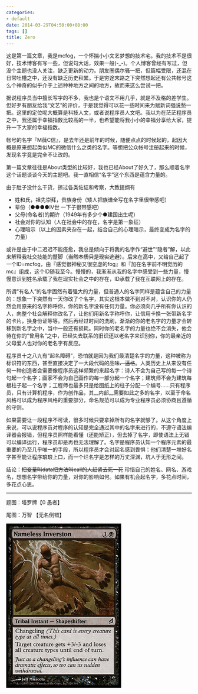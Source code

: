 ```yaml
---
categories:
- default
date: 2014-03-29T04:50:00+08:00
tags: []
title: Zero
---
```


这是第一篇文章，我是mcfog，一个怀揣小小文艺梦想的技术宅。我的技术不是很好，技术博客有写一些，但说句大话，效果一般(-_-)。个人博客曾经有写过，但没个主题也没人关注，缺乏更新的动力。朋友圈偶尔骚一把，但篇幅受限，还混在日常吐槽之中，还没有缺乏历史积累。于是穷途末路之下突然想起还有公共帐号这么个神奇的似乎介于上述种种地方之间的地方，故而来这么尝试一把。

据说程序员当中擅长写字的不多，我也是个语文不用几乎，就是不及格的差学生。但好歹有朋友给我“文艺”的评价，于是我觉得可以花一些时间来为赋新词强说愁一把。这里的定位呢大概算是科技人文，或者说程序员人文吧。我以为在茫茫程序员之中，我还属于幸福指数比较高的一半，也希望能将我小小的幸福分享给大家，提升一下大家的幸福指数。

帐号的名字『M薇C信』，是去年还是前年的时候，随便点点的时候起的，起因大概是原来想起类似MC的微信什么之类的名字。等想把公众帐号注册起来的时候，发现名字竟是完全不让改的。

第一篇文章往往是About类型的比较好，我也已经About了好久了，那么顺着名字这个话题谈谈今天的主题吧。我一直相信“名字”这个东西是蕴含力量的。

由于肚子没什么干货，掠过各类佐证和考察，大致提纲有

+ 姓和氏，祖先崇拜，贵族身份（矮人把族谱全写在名字里很带感吧）
+ 辈份（●●●●IV世 一下子很带感吧）
+ 父母(命名者)的期许（1949年有多少个●建国出生呢）
+ 社会对你的认知（人在社会中的存在，名字是第一象征）
+ 心理暗示（以上的因素夹杂在一起，结合自己的心理暗示，最终变成为名字的力量）

或许是由于中二迟迟不能痊愈，我总是倾向于将我的名字作“避世”“隐者”解，以此来解释我社交技能的蹩脚（<del>当然本质只是现实逃避</del>）。后来在高中，又给自己起了一个ID=mcfog，由『感觉很神秘又很空虚的fog』和『加在名字前不明觉历的mc』组成，这个ID随我至今。慢慢的，我渐渐从我的名字中感受到一些力量，慢慢意识到姓名承载了我在现实社会之中的存在，ID承载了我在互联网上的存在。

所谓“有名人”的名字固然有着强大的力量，但普通人的名字同样是蕴含自己的力量的：想象一下突然有一天你改了个名字，其实这根本做不到对不对，认识你的人仍然会用原来的名字称呼你，你的新名字没有任何力量。你必须向几乎所有你认识的人，向整个社会解释你改名了，让他们用新名字称呼你，让信用卡换一张带新名字的卡片，换身份证等等。然后再经过时间的洗刷，渐渐的你的老名字的力量才会转移到新名字之中，当中一般还有损耗。同时你的老名字的力量也绝不会消失，他会待在你的“曾用名”之中，已经失去联系的旧识还以老名字来识别你，你的最亲近的父母爱人也对你的老名字有反应。

程序员十之八九有“起名障碍”，恐怕就是因为我们最清楚名字的力量，这种被称为标识符的东西，甚至直接决定了一大段代码的品味<del>、逼格</del>。人类历史上从来没有任何一种创造者会需要像程序员这样频繁的来起名字：诗人不会为自己写的每一个诗句起一个名字；画家不会为自己画作的每一部分起一个名字；建筑师不会为建筑每根柱子起一个名字；工程师也最多只是给图纸上的柱子分配一个编号……只有程序员，只有计算机程序，作为创作品，其__内部__需要如此之多的名字，以至于命名风格可以成为程序风格的重要部分，命名规范可以成为专业程序员必须协商且遵循的守则。

如果需要让一段程序不可读，很多时候只要拿掉所有的名字就够了。从这个角度上来说，可以说程序员对程序的认知是完全通过其中的名字来进行的，不遵守语法编译器会报错，但程序员照样能看懂（还能矫正），但去掉了名字，即使语法上无错可以编译运行，程序员却是再也无法理解了。名字是程序员认知一个程序元素的最重要的乃至几乎唯一的手段，所以程序员才会对起名感到畏惧：他们清楚一堆好名字甚至能让程序琅琅上口，而一个烂名字是怎样的万丈深渊，坑人于无形之间。

结论：<del>把变量叫data把方法叫call的人赶紧去死一死</del> 珍惜自己的姓名、网名、游戏名，想想名字带给你的力量，对你的影响如何。如果有机会起名字，多花点时间，多花点心思。

---

题图：塔罗牌【0 愚者】

尾图：万智 【无名倒错】

![](/img/2014-q1/lw128.jpg)
